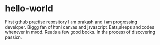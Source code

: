 # hello-world
First github practise repository
I am prakash and i am progressing developer.
Biggg fan of html canvas and javascript.
Eats,sleeps and codes whenever in mood.
Reads a few good books.
In the process of discovering passion.
